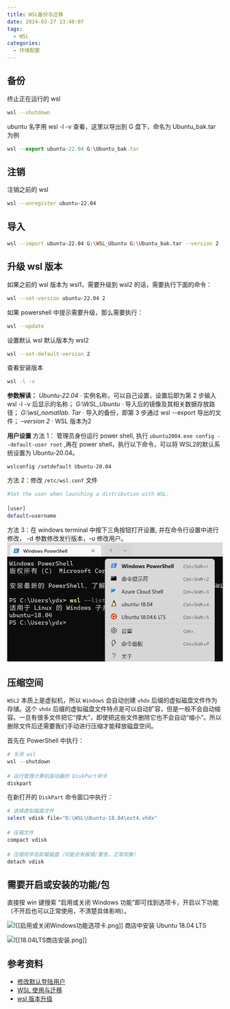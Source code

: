 ```yaml
---
title: WSL备份与迁移
date: 2024-03-27 13:40:07
tags:
  - WSL
categories:
  - 环境配置
---
```


## 备份

终止正在运行的 wsl

```bash
wsl --shutdown
```

ubuntu 名字用 wsl -l -v 查看，这里以导出到 G 盘下，命名为 Ubuntu_bak.tar 为例

```typescript
wsl --export ubuntu-22.04 G:\Ubuntu_bak.tar
```

## 注销

注销之前的 wsl

```bash
wsl --unregister ubuntu-22.04
```

## 导入

```bash
wsl --import ubuntu-22.04 G:\WSL_Ubuntu G:\Ubuntu_bak.tar --version 2
```

## 升级 wsl 版本

如果之前的 wsl 版本为 wsl1，需要升级到 wsl2 的话，需要执行下面的命令：

```bash
wsl --set-version ubuntu-22.04 2
```

如果 powershell 中提示需要升级，那么需要执行：

```bash
wsl --update
```

设置默认 wsl 默认版本为 wsl2

```bash
wsl --set-default-version 2
```

查看安装版本

```bash
wsl -l -v
```

**参数解读：**
*Ubuntu-22.04*
· 实例名称，可以自己设置，设置后即为第 2 步输入 wsl -l -v 后显示的名称；
*G:\WSL_Ubuntu*
· 导入后的镜像及其相关数据存放路径；
*G:\wsl_nomatlab. Tar*
· 导入的备份，即第 3 步通过 wsl --export 导出的文件；
*–version 2*
· WSL 版本为2

**用户设置**
方法 1： 管理员身份运行 power shell, 执行 `ubuntu2004.exe config --default-user root` ,再在 power shell，执行以下命令，可以将 WSL2的默认系统设置为 Ubuntu-20.04。

```shell
wslconfig /setdefault Ubuntu-20.04
```

方法 2：修改 `/etc/wsl.conf` 文件

```bash
#Set the user when launching a distribution with WSL.

[user]
default=username
```

方法 3：在 windows terminal 中按下三角按钮打开设置, 并在命令行设置中进行修改， -d 参数修改发行版本，-u 修改用户。
![Windows Terminal设置](https://raw.githubusercontent.com/slam-learner/Figures/main/PicGo/202403271350893.png)

## 压缩空间

`WSL2` 本质上是虚拟机，所以 `Windows` 会自动创建 `vhdx` 后缀的虚拟磁盘文件作为存储。这个 `vhdx` 后缀的虚拟磁盘文件特点是可以自动扩容，但是一般不会自动缩容。一旦有很多文件把它“撑大”，即使把这些文件删除它也不会自动“缩小”。所以删除文件后还需要我们手动进行压缩才能释放磁盘空间。

首先在 PowerShell 中执行：

```powershell
# 关闭 wsl
wsl --shutdown

# 运行管理计算机驱动器的 DiskPart命令
diskpart
```

在新打开的 `DiskPart` 命令窗口中执行：

```powershell
# 选择虚拟磁盘文件
select vdisk file="D:\WSL\Ubuntu-18.04\ext4.vhdx" 

# 压缩文件
compact vdisk

# 压缩完毕后卸载磁盘（可能会有报错/警告，正常现象）
detach vdisk
```

## 需要开启或安装的功能/包

直接按 win 键搜索 “启用或关闭 Windows 功能”即可找到选项卡，开启以下功能（不开启也可以正常使用，不清楚具体影响）。

![![[启用或关闭Windows功能选项卡.png]]](https://raw.githubusercontent.com/slam-learner/Figures/main/PicGo/![[启用或关闭Windows功能选项卡.png]].png)
商店中安装 Ubuntu 18.04 LTS

![![[18.04LTS商店安装.png]]](https://raw.githubusercontent.com/slam-learner/Figures/main/PicGo/![[18.04LTS商店安装.png]].png)

## 参考资料

- [修改默认登陆用户](https://www.jianshu.com/p/aeef20207355)
- [WSL 使用与迁移]( https://blog.csdn.net/poena/article/details/106451847 )
- [wsl 版本升级]( https://blog.csdn.net/m0_60634555/article/details/129699609 )
